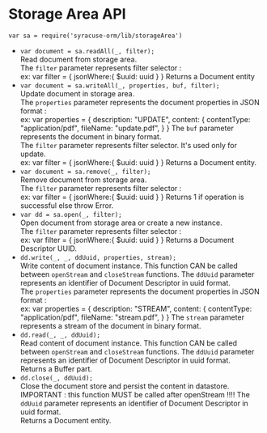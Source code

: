 
# Storage Area API

`var sa = require('syracuse-orm/lib/storageArea')`

* `var document = sa.readAll(_, filter);`  
  Read document from storage area.  
  The `filter` parameter represents filter selector :  
     ex: var filter = {
                jsonWhere:{
                   $uuid: uuid
                }
             }
  Returns a Document entity  
* `var document = sa.writeAll(_, properties, buf, filter);`  
  Update document in storage area.  
  The `properties` parameter represents the document properties in JSON format :  
     ex: var properties = {
                 description: "UPDATE",
                 content: {
                    contentType: "application/pdf",
                    fileName: "update.pdf",
                 }
             }
  The `buf` parameter represents the document in binary format.  
  The `filter` parameter represents filter selector. It's used only for update.  
     ex: var filter = {
                jsonWhere:{
                   $uuid: uuid
                }
             }
  Returns a Document entity.  
* `var document = sa.remove(_, filter);`  
  Remove document from storage area.  
  The `filter` parameter represents filter selector :  
     ex: var filter = {
                jsonWhere:{
                   $uuid: uuid
                }
             }
  Returns 1 if operation is successful else throw Error.  
* `var dd = sa.open(_, filter);`  
  Open document from storage area or create a new instance.  
  The `filter` parameter represents filter selector :  
     ex: var filter = {
                jsonWhere:{
                   $uuid: uuid
                }
             }
  Returns a Document Descriptor UUID.  
* `dd.write(_, _, ddUuid, properties, stream);`  
  Write content of document instance. 
  This function CAN be called between `openStream` and `closeStream` functions.
  The `ddUuid` parameter represents an identifier of Document Descriptor in uuid format.  
  The `properties` parameter represents the document properties in JSON format :  
     ex: var properties = {
                 description: "STREAM",
                 content: {
                    contentType: "application/pdf",
                    fileName: "stream.pdf",
                 }
             }
  The `stream` parameter represents a stream of the document in binary format.  
* `dd.read(_, _, ddUuid);`  
  Read content of document instance. 
  This function CAN be called between `openStream` and `closeStream` functions.
  The `ddUuid` parameter represents an identifier of Document Descriptor in uuid format.  
  Returns a Buffer part.  
* `dd.close(_, ddUuid);`  
  Close the document store and persist the content in datastore.  
  IMPORTANT : this function MUST be called after openStream !!!!
  The `ddUuid` parameter represents an identifier of Document Descriptor in uuid format.  
  Returns a Document entity.  
